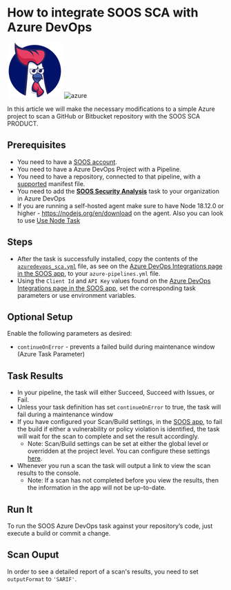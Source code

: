 # How to integrate SOOS SCA with Azure DevOps
<div>
<img src="../assets/img/SOOS-Icon.png" alt="SOOS" width="128" height="128">
<img src="../assets/img/azure.png" alt="azure" width="128" height="128">
</div>

In this article we will make the necessary modifications to a simple Azure project to scan a GitHub or Bitbucket repository with the SOOS SCA PRODUCT.

## Prerequisites
- You need to have a [SOOS account](https://app.soos.io/register).
- You need to have a Azure DevOps Project with a Pipeline.
- You need to have a repository, connected to that pipeline, with a [supported](https://kb.soos.io/help/soos-languages-supported) manifest file.
- You need to add the [**SOOS Security Analysis**](https://marketplace.visualstudio.com/items?itemName=SOOS.SOOS-Security-Analysis) task to your organization in Azure DevOps
- If you are running a self-hosted agent make sure to have Node 18.12.0 or higher - https://nodejs.org/en/download on the agent. Also you can look to use [Use Node Task](https://learn.microsoft.com/en-us/azure/devops/pipelines/tasks/reference/use-node-v1?view=azure-pipelines)

## Steps
- After the task is successfully installed, copy the contents of the [`azuredevops_sca.yml`](https://gist.github.com/soostech/983b3756ea3f6e3631d89c97604bd969) file, as see on the [Azure DevOps Integrations page in the SOOS app](https://app.soos.io/integrate/sca?id=azure-devops), to your `azure-pipelines.yml` file.
- Using the `Client Id` and `API Key` values found on the [Azure DevOps Integrations page in the SOOS app](https://app.soos.io/integrate/sca?id=azure-devops), set the corresponding task parameters or use environment variables.

## Optional Setup
Enable the following parameters as desired:
- `continueOnError` - prevents a failed build during maintenance window (Azure Task Parameter)

## Task Results
- In your pipeline, the task will either Succeed, Succeed with Issues, or Fail.
- Unless your task definition has set `continueOnError` to true, the task will fail during a maintenance window
- If you have configured your Scan/Build settings, in the [SOOS app](https://app.soos.io/settings/global), to fail the build if either a vulnerability or policy violation is identified, the task will wait for the scan to complete and set the result accordingly.
  - Note: Scan/Build settings can be set at either the global level or overridden at the project level. You can configure these settings [here](https://app.soos.io/settings/global).
- Whenever you run a scan the task will output a link to view the scan results to the console.
  - Note: If a scan has not completed before you view the results, then the information in the app will not be up-to-date.

## Run It
To run the SOOS Azure DevOps task against your repository’s code, just execute a build or commit a change.

## Scan Ouput
In order to see a detailed report of a scan's results, you need to set `outputFormat` to `'SARIF'`.
